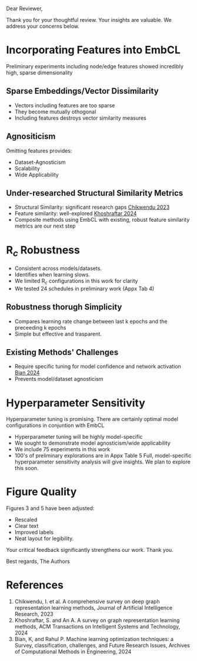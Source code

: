 Dear Reviewer,

Thank you for your thoughtful review. Your insights are valuable. We address your concerns below.

# Incorporating Features into EmbCL
Preliminary experiments including node/edge features showed incredibly high, sparse dimensionality
## Sparse Embeddings/Vector Dissimilarity
- Vectors including features are too sparse
- They become mutually othogonal
- Including features destroys vector similarity measures
## Agnositicism
Omitting features provides: 
- Dataset-Agnosticism
- Scalability
- Wide Applicability
## Under-researched Structural Similarity Metrics
- Structural Similarity: significant research gaps [Chikwendu 2023](#references)
- Feature similarity: well-explored [Khoshraftar 2024](#references)
- Composite methods using EmbCL with existing, robust feature similarity metrics are our next step
# R$_c$ Robustness 
- Consistent across models/datasets.
- Identifies when learning slows.
- We limited R$_c$ configurations in this work for clarity
- We tested 24 schedules in preliminary work (Appx Tab 4)
## Robustness thorugh Simplicity
- Compares learning rate change between last k epochs and the preceeding k epochs
- Simple but effective and trasparent.
## Existing Methods' Challenges
- Require specific tuning for model confidence and network activation [Bian 2024](#references)
- Prevents model/dataset agnosticism 
# Hyperparameter Sensitivity
Hyperparameter tuning is promising. There are certainly optimal model configurations in conjuntion with EmbCL
- Hyperparameter tuning will be highly model-specific
- We sought to demonstrate model agnosticism/wide applicability
- We include 75 experiments in this work
- 100's of preliminary explorations are in Appx Table 5
Full, model-specific hyperparameter sensitivity analysis will give insights. We plan to explore this soon.

# Figure Quality
Figures 3 and 5 have been adjusted:
- Rescaled
- Clear text
- Improved labels
- Neat layout for legibility.

Your critical feedback significantly strengthens our work. Thank you.

Best regards,
The Authors

# References
1. Chikwendu, I. et al. A comprehensive survey on deep graph representation learning methods, Journal of Artificial Intelligence Research, 2023
1. Khoshraftar, S. and An A. A survey on graph representation learning methods, ACM Transactions on Intelligent Systems and Technology, 2024
1. Bian, K, and Rahul P. Machine learning optimization techniques: a Survey, classification, challenges, and Future Research Issues, Archives of Computational Methods in Engineering, 2024
